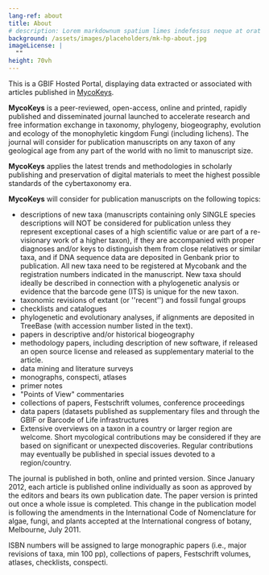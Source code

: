 ```yaml
---
lang-ref: about
title: About
# description: Lorem markdownum spatium limes indefessus neque at orat aestuat
background: /assets/images/placeholders/mk-hp-about.jpg
imageLicense: |
  ""
height: 70vh
---
```


This is а GBIF Hosted Portal, displaying data extracted or associated with articles published in [MycoKeys](https://mycokeys.pensoft.net/).

**MycoKeys** is a peer-reviewed, open-access, online and printed, rapidly published and disseminated journal launched to accelerate research and free information exchange in taxonomy, phylogeny, biogeography, evolution and ecology of the monophyletic kingdom Fungi (including lichens). The journal will consider for publication manuscripts on any taxon of any geological age from any part of the world with no limit to manuscript size.

**MycoKeys** applies the latest trends and methodologies in scholarly publishing and preservation of digital materials to meet the highest possible standards of the cybertaxonomy era.

**MycoKeys** will consider for publication manuscripts on the following topics:

* descriptions of new taxa (manuscripts containing only SINGLE species descriptions will NOT be considered for publication unless they represent exceptional cases of a high scientific value or are part of a re-visionary work of a higher taxon), if they are accompanied with proper diagnoses and/or keys to distinguish them from close relatives or similar taxa, and if DNA sequence data are deposited in Genbank prior to publication. All new taxa need to be registered at Mycobank and the registration numbers indicated in the manuscript. New taxa should ideally be described in connection with a phylogenetic analysis or evidence that the barcode gene (ITS) is unique for the new taxon.
* taxonomic revisions of extant (or ''recent'') and fossil fungal groups
* checklists and catalogues
* phylogenetic and evolutionary analyses, if alignments are deposited in TreeBase (with accession number listed in the text).
* papers in descriptive and/or historical biogeography
* methodology papers, including description of new software, if released an open source license and released as supplementary material to the article.
* data mining and literature surveys
* monographs, conspecti, atlases
* primer notes
* "Points of View" commentaries
* collections of papers, Festschrift volumes, conference proceedings
* data papers (datasets published as supplementary files and through the GBIF or Barcode of Life infrastructures
* Extensive overviews on a taxon in a country or larger region are welcome. Short mycological contributions may be considered if they are based on significant or unexpected discoveries. Regular contributions may eventually be published in special issues devoted to a region/country.

The journal is published in both, online and printed version. Since January 2012, each article is published online individually as soon as approved by the editors and bears its own publication date. The paper version is printed out once a whole issue is completed. This change in the publication model is following the amendments in the International Code of Nomenclature for algae, fungi, and plants accepted at the International congress of botany, Melbourne, July 2011.

ISBN numbers will be assigned to large monographic papers (i.e., major revisions of taxa, min 100 pp), collections of papers, Festschrift volumes, atlases, checklists, conspecti.